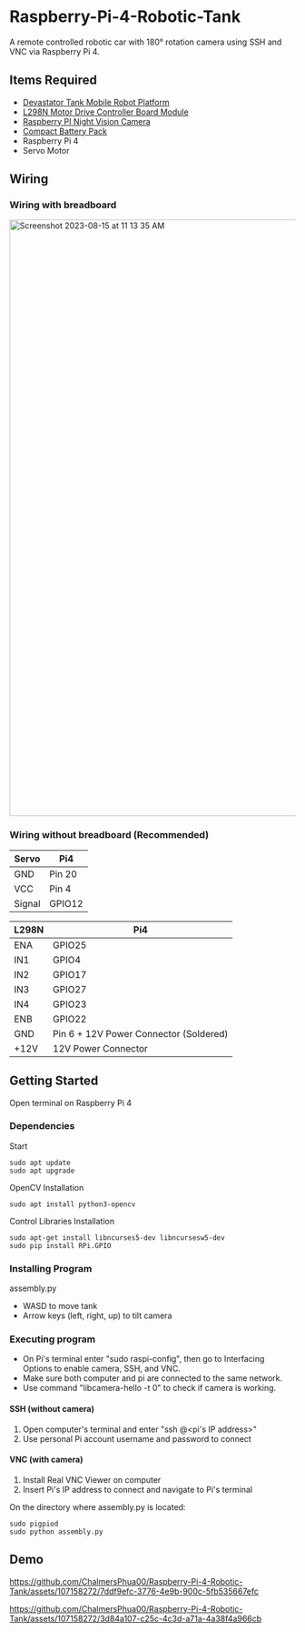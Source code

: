 # Raspberry-Pi-4-Robotic-Tank
A remote controlled robotic car with 180° rotation camera using SSH and VNC via Raspberry Pi 4.

## Items Required
* [Devastator Tank Mobile Robot Platform](https://www.amazon.com/dp/B014L1CF1K/ref=twister_B07YKSF8N7?_encoding=UTF8&th=1)
* [L298N Motor Drive Controller Board Module](https://www.amazon.com/Qunqi-Controller-Module-Stepper-Arduino/dp/B014KMHSW6/ref=asc_df_B014KMHSW6/?tag=hyprod-20&linkCode=df0&hvadid=167139094796&hvpos=&hvnetw=g&hvrand=8299905979766944063&hvpone=&hvptwo=&hvqmt=&hvdev=c&hvdvcmdl=&hvlocint=&hvlocphy=9021712&hvtargid=pla-306436938191&psc=1)
* [Raspberry PI Night Vision Camera](https://www.amazon.com/Raspberry-Camera-Webcam-OV5647-Adjustment/dp/B08QFM8TVV/ref=sr_1_1?crid=1AK0GBTKWLG6K&keywords=night+vision+camera+raspberry+pi&qid=1692113148&s=financial&sprefix=night+vision+camera+ras%2Cfinancial%2C99&sr=1-1)
* [Compact Battery Pack](https://www.amazon.com/EnergyQC-Portable-Ultra-Compact-Compatible-More-Black/dp/B0B12721V3/ref=sr_1_15?hvadid=174280170623&hvdev=c&hvlocphy=9021712&hvnetw=g&hvqmt=e&hvrand=5657593413140322175&hvtargid=kwd-1670787748&hydadcr=24659_9648993&keywords=usb%2Bbattery%2Bpack&qid=1691595030&sr=8-15&th=1)
* Raspberry Pi 4
* Servo Motor

## Wiring
### Wiring with breadboard
<img width="1049" alt="Screenshot 2023-08-15 at 11 13 35 AM" src="https://github.com/ChalmersPhua00/Raspberry-Pi-4-Robotic-Tank/assets/107158272/210f5ba8-1a1e-4f4a-b8df-810a26f585cf">

### Wiring without breadboard (Recommended)
| Servo  | Pi4 |
| ------------- | ------------- |
| GND  | Pin 20 |
| VCC  | Pin 4 |
| Signal  | GPIO12 |

| L298N  | Pi4 |
| ------------- | ------------- |
| ENA  | GPIO25 |
| IN1  | GPIO4 |
| IN2  | GPIO17 |
| IN3  | GPIO27 |
| IN4  | GPIO23 |
| ENB  | GPIO22 |
| GND  | Pin 6 + 12V Power Connector (Soldered) |
| +12V  | 12V Power Connector |

## Getting Started
Open terminal on Raspberry Pi 4

### Dependencies
Start
```
sudo apt update
sudo apt upgrade
```
OpenCV Installation
```
sudo apt install python3-opencv
```
Control Libraries Installation
```
sudo apt-get install libncurses5-dev libncursesw5-dev
sudo pip install RPi.GPIO
```

### Installing Program
assembly.py
* WASD to move tank
* Arrow keys (left, right, up) to tilt camera

### Executing program
* On Pi's terminal enter "sudo raspi-config", then go to Interfacing Options to enable camera, SSH, and VNC.
* Make sure both computer and pi are connected to the same network.
* Use command "libcamera-hello -t 0" to check if camera is working.

#### SSH (without camera)
1. Open computer's terminal and enter "ssh <username>@<pi's IP address>"
2. Use personal Pi account username and password to connect

#### VNC (with camera)
1. Install Real VNC Viewer on computer
2. Insert Pi's IP address to connect and navigate to Pi's terminal

On the directory where assembly.py is located:
```
sudo pigpiod
sudo python assembly.py
```

## Demo
https://github.com/ChalmersPhua00/Raspberry-Pi-4-Robotic-Tank/assets/107158272/7ddf9efc-3776-4e9b-900c-5fb535667efc

https://github.com/ChalmersPhua00/Raspberry-Pi-4-Robotic-Tank/assets/107158272/3d84a107-c25c-4c3d-a71a-4a38f4a966cb
